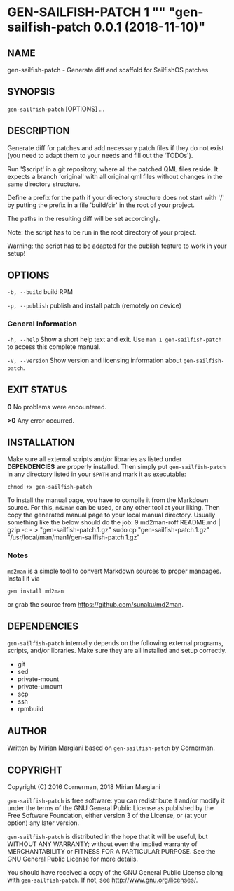 
# GEN-SAILFISH-PATCH 1 "" "gen-sailfish-patch 0.0.1 (2018-11-10)"

## NAME
gen-sailfish-patch - Generate diff and scaffold for SailfishOS patches

## SYNOPSIS
`gen-sailfish-patch` [OPTIONS] ...

## DESCRIPTION

Generate diff for patches and add necessary patch files if they do not exist
(you need to adapt them to your needs and fill out the 'TODOs').

Run '$script' in a git repository, where all the patched
QML files reside. It expects a branch 'original' with all original qml
files without changes in the same directory structure.

Define a prefix for the path if your directory structure does not start with '/'
by putting the prefix in a file 'build/dir' in the root of your project.

The paths in the resulting diff will be set accordingly.

Note: the script has to be run in the root directory of your project.

Warning: the script has to be adapted for the publish feature to work in your setup!


## OPTIONS
`-b, --build`
  build RPM

`-p, --publish`
  publish and install patch (remotely on device)

### General Information
`-h, --help`
  Show a short help text and exit. Use `man 1 gen-sailfish-patch` to access this complete manual.

`-V, --version`
  Show version and licensing information about `gen-sailfish-patch`.

## EXIT STATUS

**0** No problems were encountered.

**>0** Any error occurred.

## INSTALLATION
Make sure all external scripts and/or libraries as listed under
**DEPENDENCIES** are properly installed. Then simply put `gen-sailfish-patch` in any
directory listed in your `$PATH` and mark it as executable:

    chmod +x gen-sailfish-patch

To install the manual page, you have to compile it from the Markdown source.
For this, `md2man` can be used, or any other tool at your liking. Then copy
the generated manual page to your local manual directory. Usually something
like the below should do the job:
9
    md2man-roff README.md | gzip -c - > "gen-sailfish-patch.1.gz"
    sudo cp "gen-sailfish-patch.1.gz" "/usr/local/man/man1/gen-sailfish-patch.1.gz"

### Notes

`md2man` is a simple tool to convert Markdown sources to proper manpages.
Install it via

    gem install md2man

or grab the source from <https://github.com/sunaku/md2man>.

## DEPENDENCIES
`gen-sailfish-patch` internally depends on the following external programs, scripts, and/or
libraries. Make sure they are all installed and setup correctly.

* git
* sed
* private-mount
* private-umount
* scp
* ssh
* rpmbuild

## AUTHOR
Written by Mirian Margiani based on `gen-sailfish-patch` by Cornerman.

## COPYRIGHT
Copyright (C) 2016  Cornerman, 2018  Mirian Margiani

`gen-sailfish-patch` is free software: you can redistribute it and/or modify it under
the terms of the GNU General Public License as published by the Free Software
Foundation, either version 3 of the License, or (at your option) any later
version.

`gen-sailfish-patch` is distributed in the hope that it will be useful, but WITHOUT
ANY WARRANTY; without even the implied warranty of MERCHANTABILITY or FITNESS
FOR A PARTICULAR PURPOSE.  See the GNU General Public License for more
details.

You should have received a copy of the GNU General Public License along with
`gen-sailfish-patch`.  If not, see <http://www.gnu.org/licenses/>.
